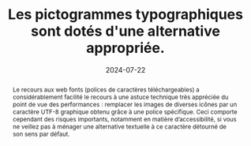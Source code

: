 ---
N: '184'
Rubrique: Présentation
title: Les pictogrammes typographiques sont dotés d'une alternative appropriée. 
detail: 
abstract: "Le recours aux web fonts (polices de caractères téléchargeables) a considérablement facilité le recours à une astuce technique très appréciée du point de vue des performances : remplacer les images de diverses icônes par un caractère UTF-8 graphique obtenu grâce à une police spécifique. Ceci comporte cependant des risques importants, notamment en matière d’accessibilité, si vous ne veillez pas à ménager une alternative textuelle à ce caractère détourné de son sens par défaut."
categories: [" Présentation"]
agrege: O4184-E064
opquast: '4 184'
indiceebook: '64'
description: "Règle n° 064"
before: "063"
weight: "064"
after: "065"
actif: '1'
layout: rules
date: 2024-07-22
tags: ["accessibilité", ""]
objectif: ["Améliorer l’accessibilité des contenus aux lectrices et lecteurs handicapées."]
Meo: ["Tester le texte comportant le ou les caractères concernés avec le rendu sonore du logiciel de lecture.", "Si le logiciel ne reconnait pas le caractère, alors on utilisera un contenu masqué à l’affichage via la CSS."]
Controle: ["Examiner directement le code pour vérifier que chaque icône affichée via une police de caractères est dotée le cas échéant d’une alternative dans le contenu HTML."]
epubcheck: 
ace: 
humancheck: true
Source: ["Opquast"]
Referentiel: [""]
Steps: ["conception", ""]
---